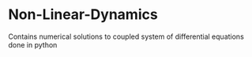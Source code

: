 # Non-Linear-Dynamics
Contains numerical solutions to coupled system of differential equations done in python
